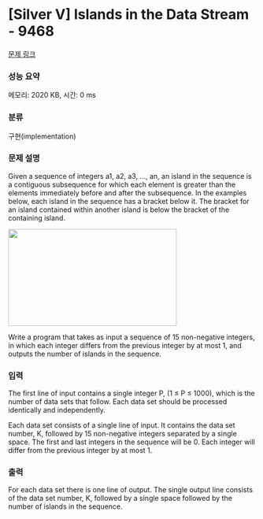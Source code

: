 # [Silver V] Islands in the Data Stream - 9468 

[문제 링크](https://www.acmicpc.net/problem/9468) 

### 성능 요약

메모리: 2020 KB, 시간: 0 ms

### 분류

구현(implementation)

### 문제 설명

<p>Given a sequence of integers a1, a2, a3, …, an, an island in the sequence is a contiguous subsequence for which each element is greater than the elements immediately before and after the subsequence. In the examples below, each island in the sequence has a bracket below it. The bracket for an island contained within another island is below the bracket of the containing island.</p>

<p><img alt="" src="https://www.acmicpc.net/upload/images/ids.png" style="height:197px; width:342px"></p>

<p>Write a program that takes as input a sequence of 15 non-negative integers, in which each integer differs from the previous integer by at most 1, and outputs the number of islands in the sequence.</p>

### 입력 

 <p>The first line of input contains a single integer P, (1 ≤ P ≤ 1000), which is the number of data sets that follow. Each data set should be processed identically and independently.</p>

<p>Each data set consists of a single line of input. It contains the data set number, K, followed by 15 non-negative integers separated by a single space. The first and last integers in the sequence will be 0. Each integer will differ from the previous integer by at most 1.</p>

### 출력 

 <p>For each data set there is one line of output. The single output line consists of the data set number, K, followed by a single space followed by the number of islands in the sequence.</p>


